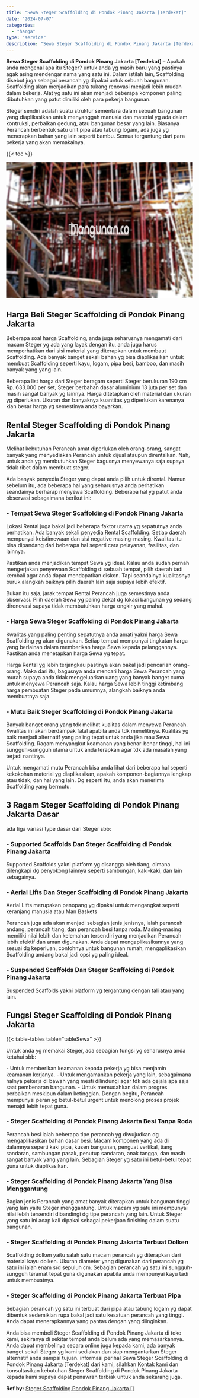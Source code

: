 ```yaml
---
title: "Sewa Steger Scaffolding di Pondok Pinang Jakarta [Terdekat]"
date: "2024-07-07"
categories: 
  - "harga"
type: "service"
description: "Sewa Steger Scaffolding di Pondok Pinang Jakarta [Terdekat]. Anda bisa membeli Steger Scaffolding di Pondok Pinang Jakarta di toko kami, sekiranya di sekitar..."
---
```


**Sewa Steger Scaffolding di Pondok Pinang Jakarta \[Terdekat\]** – Apakah anda mengenal apa itu Steger? untuk anda yg masih baru yang pastinya agak asing mendengar nama yang satu ini. Dalam istilah lain, Scaffolding disebut juga sebagai perancah yg dipakai untuk sebuah bangunan. Scaffolding akan menjadikan para tukang renovasi menjadi lebih mudah dalam bekerja. Alat yg satu ini akan menjadi beberapa komponen paling dibutuhkan yang patut dimiliki oleh para pekerja bangunan.

Steger sendiri adalah suatu struktur sementara dalam sebuah bangunan yang diaplikasikan untuk menyanggah manusia dan material yg ada dalam kontruksi, perbaikan gedung, atau bangunan besar yang lain. Biasanya Perancah berbentuk satu unit pipa atau tabung logam, ada juga yg menerapkan bahan yang lain seperti bambu. Semua tergantung dari para pekerja yang akan memakainya.

{{< toc >}}

![Sewa Steger Scaffolding di Pondok Pinang Jakarta [Terdekat]](/images/sewa-scaffolding-steger-10.png)

## Harga Beli Steger Scaffolding di Pondok Pinang Jakarta

Beberapa soal harga Scaffolding, anda juga seharusnya mengamati dari macam Steger yg ada yang layak dengan itu, anda juga harus memperhatikan dari sisi material yang diterapkan untuk membaut Scaffolding. Ada banyak banget sekali bahan yg bisa diaplikasikan untuk membuat Scaffolding seperti kayu, logam, pipa besi, bamboo, dan masih banyak yang yang lain.

Beberapa list harga dari Steger beragam seperti Steger berukuran 190 cm Rp. 633.000 per set, Steger berbahan dasar aluminium 13 juta per set dan masih sangat banyak yg lainnya. Harga ditetapkan oleh material dan ukuran yg diperlukan. Ukuran dan banyaknya kuantitas yg diperlukan karenanya kian besar harga yg semestinya anda bayarkan.

## Rental Steger Scaffolding di Pondok Pinang Jakarta

Melihat kebutuhan Perancah amat diperlukan oleh orang-orang, sangat banyak yang menyediakan Perancah untuk dijual ataupun direntalkan. Nah, untuk anda yg membutuhkan Steger bagusnya menyewanya saja supaya tidak ribet dalam membuat steger.

Ada banyak penyedia Steger yang dapat anda pilih untuk dirental. Namun sebelum itu, ada beberapa hal yang seharusnya anda perhatikan seandainya berharap menyewa Scaffolding. Beberapa hal yg patut anda observasi sebagaimana berikut ini:

### \- Tempat Sewa Steger Scaffolding di Pondok Pinang Jakarta

Lokasi Rental juga bakal jadi beberapa faktor utama yg sepatutnya anda perhatikan. Ada banyak sekali penyedia Rental Scaffolding. Setiap daerah mempunyai keistimewaan dan sisi negative masing-masing. Kwalitas itu bisa dipandang dari beberapa hal seperti cara pelayanan, fasilitas, dan lainnya.

Pastikan anda menjadikan tempat Sewa yg ideal. Kalau anda sudah pernah mengerjakan penyewaan Scaffolding di sebuah tempat, pilih daerah tadi kembali agar anda dapat mendapatkan diskon. Tapi seandainya kualitasnya buruk alangkah baiknya pilih daerah lain saja supaya lebih efektif.

Bukan itu saja, jarak tempat Rental Perancah juga semestinya anda observasi. Pilih daerah Sewa yg paling dekat dg lokasi bangunan yg sedang direnovasi supaya tidak membutuhkan harga ongkir yang mahal.

### \- Harga Sewa Steger Scaffolding di Pondok Pinang Jakarta

Kwalitas yang paling penting sepatutnya anda amati yakni harga Sewa Scaffolding yg akan digunakan. Setiap tempat mempunyai tingkatan harga yang berlainan dalam memberikan harga Sewa kepada pelanggannya. Pastikan anda menetapkan harga Sewa yg tepat.

Harga Rental yg lebih terjangkau pastinya akan bakal jadi pencarian orang-orang. Maka dari itu, bagusnya anda mencari harga Sewa Perancah yang murah supaya anda tidak mengeluarkan uang yang banyak banget cuma untuk menyewa Perancah saja. Kalau harga Sewa lebih tinggi ketimbang harga pembuatan Steger pada umumnya, alangkah baiknya anda membuatnya saja.

### \- Mutu Baik Steger Scaffolding di Pondok Pinang Jakarta

Banyak banget orang yang tdk melihat kualitas dalam menyewa Perancah. Kwalitas ini akan berdampak fatal apabila anda tdk menelitinya. Kualitas yg baik menjadi alternatif yang paling tepat untuk anda jika mau Sewa Scaffolding. Ragam menyangkut keamanan yang benar-benar tinggi, hal ini sungguh-sungguh utama untuk anda terapkan agar tdk ada masalah yang terjadi nantinya.

Untuk mengamati mutu Perancah bisa anda lihat dari beberapa hal seperti kekokohan material yg diaplikasikan, apakah komponen-bagiannya lengkap atau tidak, dan hal yang lain. Dg seperti itu, anda akan menerima Scaffolding yang bermutu.

## 3 Ragam Steger Scaffolding di Pondok Pinang Jakarta Dasar

ada tiga variasi type dasar dari Steger sbb:

### \- Supported Scaffolds Dan Steger Scaffolding di Pondok Pinang Jakarta

Supported Scaffolds yakni platform yg disangga oleh tiang, dimana dilengkapi dg penyokong lainnya seperti sambungan, kaki-kaki, dan lain sebagainya.

### \- Aerial Lifts Dan Steger Scaffolding di Pondok Pinang Jakarta

Aerial Lifts merupakan penopang yg dipakai untuk mengangkat seperti keranjang manusia atau Man Baskets

Perancah juga ada akan menjadi sebagian jenis jenisnya, ialah perancah andang, perancah tiang, dan perancah besi tanpa roda. Masing-masing memiliki nilai lebih dan kelemahan tersendiri yang menjadikan Perancah lebih efektif dan aman digunakan. Anda dapat mengaplikasikannya yang sesuai dg keperluan, contohnya untuk bangunan rumah, mengaplikasikan Scaffolding andang bakal jadi opsi yg paling ideal.

### \- Suspended Scaffolds Dan Steger Scaffolding di Pondok Pinang Jakarta

Suspended Scaffolds yakni platform yg tergantung dengan tali atau yang lain.

## Fungsi Steger Scaffolding di Pondok Pinang Jakarta

{{< table-tables table="tableSewa" >}}

Untuk anda yg memakai Steger, ada sebagian fungsi yg seharusnya anda ketahui sbb:

\- Untuk memberikan keamanan kepada pekerja yg bisa menjamin keamanan kerjanya. - Untuk mengamankan pekerja yang lain, sebagaimana halnya pekerja di bawah yang mesti dilindungi agar tdk ada gejala apa saja saat pembenaran bangunan. - Untuk memudahkan dalam progres perbaikan meskipun dalam ketinggian. Dengan begitu, Perancah mempunyai peran yg betul-betul urgent untuk menolong proses projek menajdi lebih tepat guna.

### \- Steger Scaffolding di Pondok Pinang Jakarta Besi Tanpa Roda

Perancah besi ialah beberapa tipe perancah yg diwujudkan dg mengaplikasikan bahan dasar besi. Macam komponen yang ada di dalamnya seperti kaki pipa, kusen bangunan, penguat vertikal, tiang sandaran, sambungan pasak, penutup sandaran, anak tangga, dan masih sangat banyak yang yang lain. Sebagian Steger yg satu ini betul-betul tepat guna untuk diaplikasikan.

### \- Steger Scaffolding di Pondok Pinang Jakarta Yang Bisa Menggantung

Bagian jenis Perancah yang amat banyak diterapkan untuk bangunan tinggi yang lain yaitu Steger menggantung. Untuk macam yg satu ini mempunyai nilai lebih tersendiri dibandingi dg tipe perancah yang lain. Untuk Steger yang satu ini acap kali dipakai sebagai pekerjaan finishing dalam suatu bangunan.

### \- Steger Scaffolding di Pondok Pinang Jakarta Terbuat Dolken

Scaffolding dolken yaitu salah satu macam perancah yg diterapkan dari material kayu dolken. Ukuran diameter yang digunakan dari perancah yg satu ini ialah enam s/d sepuluh cm. Sebagian perancah yg satu ini sungguh-sungguh teramat tepat guna digunakan apabila anda mempunyai kayu tadi untuk membuatnya.

### \- Steger Scaffolding di Pondok Pinang Jakarta Terbuat Pipa

Sebagian perancah yg satu ini terbuat dari pipa atau tabung logam yg dapat dibentuk sedemikian rupa bakal jadi satu kesatuan perancah yang tinggi. Anda dapat menerapkannya yang pantas dengan yang diinginkan.

Anda bisa membeli Steger Scaffolding di Pondok Pinang Jakarta di toko kami, sekiranya di sekitar tempat anda belum ada yang memasarkannya. Anda dapat membelinya secara online juga kepada kami, ada banyak banget sekali Steger yg kami sediakan dan siap mengantarkan Steger alternatif anda sampai tujuan. informasi perihal Sewa Steger Scaffolding di Pondok Pinang Jakarta \[Terdekat\] dari kami, silahkan Kontak kami dan konsultasikan kebutuhan Steger Scaffolding di Pondok Pinang Jakarta kepada kami supaya dapat penawran terbiak untuk anda sekarang juga.

**Ref by:** [Steger Scaffolding Pondok Pinang Jakarta []](https://id.wikipedia.org/wiki/Steger)

